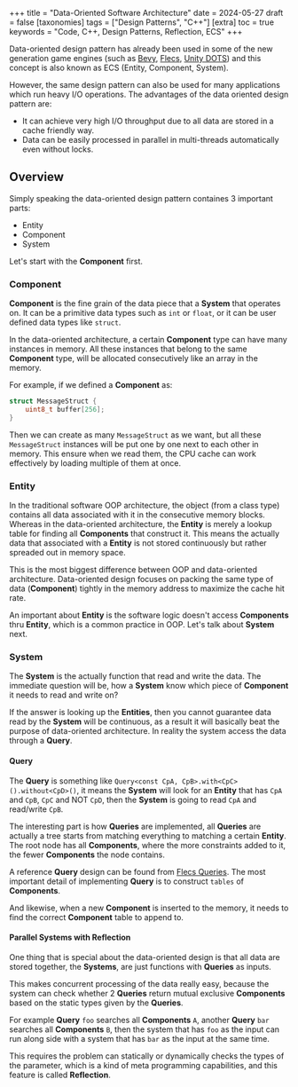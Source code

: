 
+++
title = "Data-Oriented Software Architecture"
date = 2024-05-27
draft = false
[taxonomies]
  tags = ["Design Patterns", "C++"]
[extra]
  toc = true
	keywords = "Code, C++, Design Patterns, Reflection, ECS"
+++

Data-oriented design pattern has already been used in some of the new generation game engines (such as [Bevy](https://bevyengine.org/), [Flecs](https://www.flecs.dev/flecs/), [Unity DOTS](https://unity.com/dots)) and this concept is also known as ECS (Entity, Component, System).

However, the same design pattern can also be used for many applications which run heavy I/O operations. The advantages of the data oriented design pattern are:

* It can achieve very high I/O throughput due to all data are stored in a cache friendly way.
* Data can be easily processed in parallel in multi-threads automatically even without locks.

## Overview

Simply speaking the data-oriented design pattern containes 3 important parts:

* Entity
* Component
* System

Let's start with the **Component** first.

### Component

**Component** is the fine grain of the data piece that a **System** that operates on. It can be a primitive data types such as `int` or `float`, or it can be user defined data types like `struct`.

In the data-oriented architecture, a certain **Component** type can have many instances in memory. All these instances that belong to the same **Component** type, will be allocated consecutively like an array in the memory.

For example, if we defined a **Component** as:

```cpp
struct MessageStruct {
	uint8_t buffer[256];
}
```

Then we can create as many `MessageStruct` as we want, but all these `MessageStruct` instances will be put one by one next to each other in memory. This ensure when we read them, the CPU cache can work effectively by loading multiple of them at once.

### Entity

In the traditional software OOP architecture, the object (from a class type) contains all data associated with it in the consecutive memory blocks. Whereas in the data-oriented architecture, the **Entity** is merely a lookup table for finding all **Components** that construct it. This means the actually data that associated with a **Entity** is not stored continuously but rather spreaded out in memory space.

This is the most biggest difference between OOP and data-oriented architecture. Data-oriented design focuses on packing the same type of data (**Component**) tightly in the memory address to maximize the cache hit rate.

An important about **Entity** is the software logic doesn't access **Components** thru **Entity**, which is a common practice in OOP. Let's talk about **System** next.

### System

The **System** is the actually function that read and write the data. The immediate question will be, how a **System** know which piece of **Component** it needs to read and write on?

If the answer is looking up the **Entities**, then you cannot guarantee data read by the **System** will be continuous, as a result it will basically beat the purpose of data-oriented architecture. In reality the system access the data through a **Query**.

#### Query

The **Query** is something like `Query<const CpA, CpB>.with<CpC>().without<CpD>()`, it means the **System** will look for an **Entity** that has `CpA` and `CpB`, `CpC` and NOT `CpD`, then the **System** is going to read `CpA` and read/write `CpB`.

The interesting part is how **Queries** are implemented, all **Queries** are actually a tree starts from matching everything to matching a certain **Entity**. The root node has all **Components**, where the more constraints added to it, the fewer **Components** the node contains.

A reference **Query** design can be found from [Flecs Queries](https://www.flecs.dev/flecs/md_docs_2Queries.html). The most important detail of implementing **Query** is to construct `tables` of **Components**.

And likewise, when a new **Component** is inserted to the memory, it needs to find the correct **Component** table to append to.

#### Parallel Systems with Reflection

One thing that is special about the data-oriented design is that all data are stored together, the **Systems**, are just functions with **Queries** as inputs.

This makes concurrent processing of the data really easy, because the system can check whether 2 **Queries** return mutual exclusive **Components** based on the static types given by the **Queries**.

For example **Query** `foo` searches all **Components** `A`, another **Query** `bar` searches all **Components** `B`, then the system that has `foo` as the input can run along side with a system that has `bar` as the input at the same time.

This requires the problem can statically or dynamically checks the types of the parameter, which is a kind of meta programming capabilities, and this feature is called **Reflection**.
